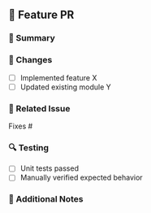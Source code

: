 ## 🚀 Feature PR

### 📝 Summary

<!-- Provide a short summary of the feature added in this PR -->

### 🔧 Changes

<!-- Describe the changes you made -->

- [ ] Implemented feature X
- [ ] Updated existing module Y

### 📌 Related Issue

<!-- Link the related issue (e.g., #12) or write "N/A" if no related issue -->

Fixes #

### 🔍 Testing

<!-- Describe how you tested your changes -->

- [ ] Unit tests passed
- [ ] Manually verified expected behavior

### 🚀 Additional Notes

<!-- Any additional context, screenshots, or references -->
